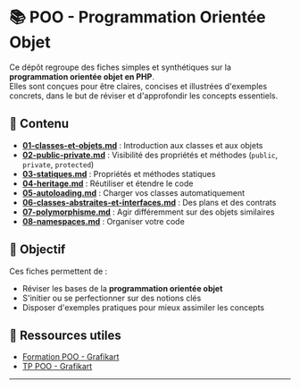 # 📚 POO - Programmation Orientée Objet

Ce dépôt regroupe des fiches simples et synthétiques sur la **programmation orientée objet en PHP**.  
Elles sont conçues pour être claires, concises et illustrées d'exemples concrets, dans le but de réviser et d'approfondir les concepts essentiels.

## 📂 Contenu

- [**01-classes-et-objets.md**](https://github.com/younes-bkb/POO-Programmation-oriente-objet/blob/main/01-classes-et-objets.md) : Introduction aux classes et aux objets
- [**02-public-private.md**](https://github.com/younes-bkb/POO-Programmation-oriente-objet/blob/main/02-public-private.md) : Visibilité des propriétés et méthodes (`public`, `private`, `protected`)
- [**03-statiques.md**](https://github.com/younes-bkb/POO-Programmation-oriente-objet/blob/main/03-statiques.md) : Propriétés et méthodes statiques
- [**04-heritage.md**](https://github.com/younes-bkb/POO-Programmation-oriente-objet/blob/main/04-heritage.md) : Réutiliser et étendre le code
- [**05-autoloading.md**](https://github.com/younes-bkb/POO-Programmation-oriente-objet/blob/main/05-autoloading.md) : Charger vos classes automatiquement
- [**06-classes-abstraites-et-interfaces.md**](https://github.com/younes-bkb/POO-Programmation-oriente-objet/blob/main/06-classes-abstraites-et-interfaces.md) : Des plans et des contrats
- [**07-polymorphisme.md**](https://github.com/younes-bkb/POO-Programmation-oriente-objet/blob/main/07-polymorphisme.md) : Agir différemment sur des objets similaires
- [**08-namespaces.md**](https://github.com/younes-bkb/POO-Programmation-oriente-objet/blob/main/08-namespaces.md) : Organiser votre code

## 🎯 Objectif

Ces fiches permettent de :
- Réviser les bases de la **programmation orientée objet**
- S'initier ou se perfectionner sur des notions clés
- Disposer d'exemples pratiques pour mieux assimiler les concepts

## 🔗 Ressources utiles

- [Formation POO - Grafikart](https://grafikart.fr/formations/programmation-objet-php)
- [TP POO - Grafikart](https://grafikart.fr/formations/mise-pratique-poo)

---
